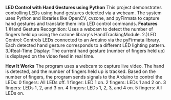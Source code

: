 **LED Control with Hand Gestures using Python**
This project demonstrates controlling LEDs using hand gestures detected via a webcam. The system uses Python and libraries like OpenCV, cvzone, and pyFirmata to capture hand gestures and translate them into LED control commands.
**Features**
1.)Hand Gesture Recognition: Uses a webcam to detect the number of fingers held up using the cvzone library's HandTrackingModule.
2.)LED Control: Controls LEDs connected to an Arduino via the pyFirmata library. Each detected hand gesture corresponds to a different LED lighting pattern.
3.)Real-Time Display: The current hand gesture (number of fingers held up) is displayed on the video feed in real time.

**How It Works**
The program uses a webcam to capture live video.
The hand is detected, and the number of fingers held up is tracked.
Based on the number of fingers, the program sends signals to the Arduino to control the LEDs:
0 fingers: All LEDs off.
1 finger: LED 1 on.
2 fingers: LEDs 1 and 2 on.
3 fingers: LEDs 1, 2, and 3 on.
4 fingers: LEDs 1, 2, 3, and 4 on.
5 fingers: All LEDs on.
